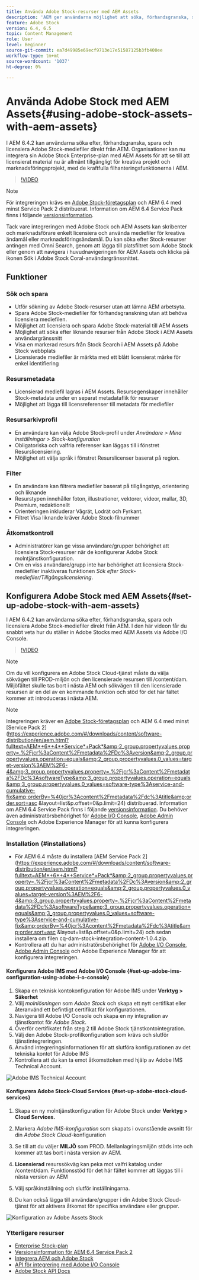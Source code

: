 ```yaml
---
title: Använda Adobe Stock-resurser med AEM Assets
description: 'AEM ger användarna möjlighet att söka, förhandsgranska, spara och licensiera Adobe Stock-resurser direkt från AEM. Organisationer kan nu integrera sin Adobe Stock Enterprise-plan med AEM Assets för att se till att licensierat material nu är allmänt tillgängligt för kreativa projekt och marknadsföringsprojekt, med de kraftfulla filhanteringsfunktionerna i AEM. '
feature: Adobe Stock
version: 6.4, 6.5
topic: Content Management
role: User
level: Beginner
source-git-commit: ea7d49985e69ecf9713e17e51587125b3fb400ee
workflow-type: tm+mt
source-wordcount: '1037'
ht-degree: 0%

---
```



# Använda Adobe Stock med AEM Assets{#using-adobe-stock-assets-with-aem-assets}

I AEM 6.4.2 kan användarna söka efter, förhandsgranska, spara och licensiera Adobe Stock-mediefiler direkt från AEM. Organisationer kan nu integrera sin Adobe Stock Enterprise-plan med AEM Assets för att se till att licensierat material nu är allmänt tillgängligt för kreativa projekt och marknadsföringsprojekt, med de kraftfulla filhanteringsfunktionerna i AEM.

>[!VIDEO](https://video.tv.adobe.com/v/24678/?quality=12&learn=on)

>[!NOTE]
>
>För integreringen krävs en [Adobe Stock-företagsplan](https://landing.adobe.com/en/na/products/creative-cloud/ctir-4625-stock-for-enterprise/index.html) och AEM 6.4 med minst Service Pack 2 distribuerat. Information om AEM 6.4 Service Pack finns i följande [versionsinformation](https://helpx.adobe.com/experience-manager/6-4/release-notes/sp-release-notes.html).

Tack vare integreringen med Adobe Stock och AEM Assets kan skribenter och marknadsförare enkelt licensiera och använda mediefiler för kreativa ändamål eller marknadsföringsändamål. Du kan söka efter Stock-resurser antingen med Omni Search, genom att lägga till platsfiltret som Adobe Stock eller genom att navigera i huvudnavigeringen för AEM Assets och klicka på ikonen Sök i Adobe Stock Coral-användargränssnittet.

## Funktioner

### Sök och spara

* Utför sökning av Adobe Stock-resurser utan att lämna AEM arbetsyta.
* Spara Adobe Stock-mediefiler för förhandsgranskning utan att behöva licensiera mediefilen.
* Möjlighet att licensiera och spara Adobe Stock-material till AEM Assets
* Möjlighet att söka efter liknande resurser från Adobe Stock i AEM Assets användargränssnitt
* Visa en markerad resurs från Stock Search i AEM Assets på Adobe Stock webbplats
* Licensierade mediefiler är märkta med ett blått licensierat märke för enkel identifiering

### Resursmetadata

* Licensierad mediefil lagras i AEM Assets. Resursegenskaper innehåller Stock-metadata under en separat metadataflik för resurser
* Möjlighet att lägga till licensreferenser till metadata för mediefiler

### Resursarkivprofil

* En användare kan välja Adobe Stock-profil under *Användare > Mina inställningar > Stock-konfiguration*
* Obligatoriska och valfria referenser kan läggas till i fönstret Resurslicensiering.
* Möjlighet att välja språk i fönstret Resurslicenser baserat på region.

### Filter

* En användare kan filtrera mediefiler baserat på tillgångstyp, orientering och liknande
* Resurstypen innehåller foton, illustrationer, vektorer, videor, mallar, 3D, Premium, redaktionellt
* Orienteringen inkluderar Vågrät, Lodrät och Fyrkant.
* Filtret Visa liknande kräver Adobe Stock-filnummer

### Åtkomstkontroll

* Administratörer kan ge vissa användare/grupper behörighet att licensiera Stock-resurser när de konfigurerar Adobe Stock molntjänstkonfiguration.
* Om en viss användare/grupp inte har behörighet att licensiera Stock-mediefiler inaktiveras funktionen *Sök efter Stock-mediefiler/Tillgångslicensiering*.

## Konfigurera Adobe Stock med AEM Assets{#set-up-adobe-stock-with-aem-assets}

I AEM 6.4.2 kan användarna söka efter, förhandsgranska, spara och licensiera Adobe Stock-mediefiler direkt från AEM. I den här videon får du snabbt veta hur du ställer in Adobe Stocks med AEM Assets via Adobe I/O Console.

>[!VIDEO](https://video.tv.adobe.com/v/25043/?quality=12&learn=on)

>[!NOTE]
>
>Om du vill konfigurera en Adobe Stock Cloud-tjänst måste du välja sökvägen till PROD-miljön och den licensierade resursen till /content/dam. Miljöfältet skulle tas bort i nästa AEM och sökvägen till den licensierade resursen är en del av en kommande funktion och stöd för det här fältet kommer att introduceras i nästa AEM.

>[!NOTE]
>
>Integreringen kräver en [Adobe Stock-företagsplan](https://landing.adobe.com/en/na/products/creative-cloud/ctir-4625-stock-for-enterprise/index.html) och AEM 6.4 med minst [Service Pack 2](https://experience.adobe.com/#/downloads/content/software-distribution/en/aem.html?fulltext=AEM*+6*+4*+Service*+Pack*&amp;2_group.propertyvalues.property=.%2Fjcr%3aContent%2Fmetadata%2FDc%3Aversion&amp;2_group.propertyvalues.operation=equals&amp;2_group.propertyvalues.0_values=target-version%3AEM%2F6-4&amp;3_group.propertyvalues.property=.%2Fjcr%3aContent%2Fmetadata%2FDc%3AsoftwareType&amp;3_group.propertyvalues.operation=equals&amp;3_group.propertyvalues.0_values=software-type%3Aservice-and-cumulative-fix&amp;orderBy=%40jcr%3Acontent%2Fmetadata%2Fdc%3Atitle&amp;order.sort=asc &amp;layout=list&amp;p.offset=0&amp;p.limit=24) distribuerad. Information om AEM 6.4 Service Pack finns i följande [versionsinformation](https://helpx.adobe.com/experience-manager/6-4/release-notes/sp-release-notes.html). Du behöver även administratörsbehörighet för [Adobe I/O Console](https://console.adobe.io/), [Adobe Admin Console](https://adminconsole.adobe.com/) och Adobe Experience Manager för att kunna konfigurera integreringen.

### Installation {#installations}

* För AEM 6.4 måste du installera [AEM Service Pack 2](https://experience.adobe.com/#/downloads/content/software-distribution/en/aem.html?fulltext=AEM*+6*+4*+Service*+Pack*&amp;2_group.propertyvalues.property=.%2Fjcr%3aContent%2Fmetadata%2FDc%3Aversion&amp;2_group.propertyvalues.operation=equals&amp;2_group.propertyvalues.0_values=target-version%3AEM%2F6-4&amp;3_group.propertyvalues.property=.%2Fjcr%3aContent%2Fmetadata%2FDc%3AsoftwareType&amp;3_group.propertyvalues.operation=equals&amp;3_group.propertyvalues.0_values=software-type%3Aservice-and-cumulative-fix&amp;orderBy=%40jcr%3Acontent%2Fmetadata%2Fdc%3Atitle&amp;order.sort=asc &amp;layout=list&amp;p.offset=0&amp;p.limit=24) och sedan installera om filen cq-dam-stock-integration-content-1.0.4.zip.
* Kontrollera att du har administratörsbehörighet för [Adobe I/O Console](https://console.adobe.io/), [Adobe Admin Console](https://adminconsole.adobe.com/) och Adobe Experience Manager för att konfigurera integreringen.

#### Konfigurera Adobe IMS med Adobe I/O Console {#set-up-adobe-ims-configuration-using-adobe-i-o-console}

1. Skapa en teknisk kontokonfiguration för Adobe IMS under **Verktyg > Säkerhet**
2. Välj *molnlösningen* som *Adobe Stock* och skapa ett nytt certifikat eller återanvänd ett befintligt certifikat för konfigurationen.
3. Navigera till Adobe I/O Console och skapa en ny integration av tjänstkontot för *Adobe Stock*.
4. Överför certifikatet från steg 2 till Adobe Stock tjänstkontointegration.
5. Välj den Adobe Stock-profilkonfiguration som krävs och slutför tjänstintegreringen.
6. Använd integreringsinformationen för att slutföra konfigurationen av det tekniska kontot för Adobe IMS
7. Kontrollera att du kan ta emot åtkomsttoken med hjälp av Adobe IMS Technical Account.

![Adobe IMS Technical Account](assets/screen_shot_2018-10-22at12219pm.png)

#### Konfigurera Adobe Stock-Cloud Services {#set-up-adobe-stock-cloud-services}

1. Skapa en ny molntjänstkonfiguration för Adobe Stock under **Verktyg > Cloud Services.**
2. Markera *Adobe IMS-konfiguration* som skapats i ovanstående avsnitt för din *Adobe Stock Cloud*-konfiguration

3. Se till att du väljer **MILJÖ** som PROD. Mellanlagringsmiljön stöds inte och kommer att tas bort i nästa version av AEM.
4. **Licensierad** resurssökväg kan peka mot valfri katalog under /content/dam. Funktionsstöd för det här fältet kommer att läggas till i nästa version av AEM
5. Välj språkinställning och slutför inställningarna.
6. Du kan också lägga till användare/grupper i din Adobe Stock Cloud-tjänst för att aktivera åtkomst för specifika användare eller grupper.

![Konfiguration av Adobe Assets Stock](assets/screen_shot_2018-10-22at12425pm.png)

### Ytterligare resurser

* [Enterprise Stock-plan](https://landing.adobe.com/en/na/products/creative-cloud/ctir-4625-stock-for-enterprise/index.html)
* [Versionsinformation för AEM 6.4 Service Pack 2](https://experienceleague.adobe.com/docs/experience-manager-64/release-notes/sp-release-notes.html?lang=en)
* [Integrera AEM och Adobe Stock](https://experienceleague.adobe.com/docs/experience-manager-65/assets/using/aem-assets-adobe-stock.html)
* [API för integrering med Adobe I/O Console](https://www.adobe.io/apis/cloudplatform/console/authentication/gettingstarted.html)
* [Adobe Stock API Docs](https://www.adobe.io/apis/creativecloud/stock/docs.html)